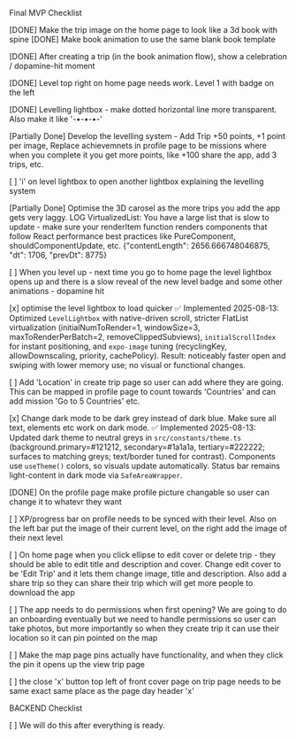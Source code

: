 Final MVP Checklist 


[DONE] Make the trip image on the home page to look like a 3d book with spine
[DONE] Make book animation to use the same blank book template

[DONE] After creating a trip (in the book animation flow), show a celebration / dopamine-hit moment

[DONE] Level top right on home page needs work. Level 1 with badge on the left

[DONE]  Levelling lightbox - make dotted horizontal line more transparent. Also make it like '-•-•-•-'

[Partially Done] Develop the levelling system - Add Trip +50 points, +1 point per image, Replace achievemnets in profile page to be missions where when you complete it you get more points, like +100 share the app, add 3 trips, etc.

[ ] 'i' on level lightbox to open another lightbox explaining the levelling system

[Partially Done] Optimise the 3D carosel as the more trips you add the app gets very laggy. LOG  VirtualizedList: You have a large list that is slow to update - make sure your renderItem function renders components that follow React performance best practices like PureComponent, shouldComponentUpdate, etc. {"contentLength": 2656.666748046875, "dt": 1706, "prevDt": 8775}

[ ] When you level up - next time you go to home page the level lightbox opens up and there is a slow reveal of the new level badge and some other animations - dopamine hit

[x] optimise the level lightbox to load quicker
  ✅ Implemented 2025-08-13: Optimized `LevelLightbox` with native-driven scroll, stricter FlatList virtualization (initialNumToRender=1, windowSize=3, maxToRenderPerBatch=2, removeClippedSubviews), `initialScrollIndex` for instant positioning, and `expo-image` tuning (recyclingKey, allowDownscaling, priority, cachePolicy). Result: noticeably faster open and swiping with lower memory use; no visual or functional changes.

[ ] Add 'Location' in create trip page so user can add where they are going. This can be mapped in profile page to count towards 'Countries' and can add mission 'Go to 5 Countries' etc.

[x] Change dark mode to be dark grey instead of dark blue. Make sure all text, elements etc work on dark mode.
  ✅ Implemented 2025-08-13: Updated dark theme to neutral greys in `src/constants/theme.ts` (background.primary=#121212, secondary=#1a1a1a, tertiary=#222222; surfaces to matching greys; text/border tuned for contrast). Components use `useTheme()` colors, so visuals update automatically. Status bar remains light-content in dark mode via `SafeAreaWrapper`.

[DONE] On the profile page make profile picture changable so user can change it to whatevr they want

[ ] XP/progress bar on profile needs to be synced with their level. Also on the left bar put the image of their current level, on the right add the image of their next level

[ ] On home page when you click ellipse to edit cover or delete trip - they should be able to edit title and description and cover. Change edit cover to be 'Edit Trip' and it lets them change image, title and description. Also add a share trip so they can share their trip which will get more people to download the app

[ ] The app needs to do permissions when first opening? We are going to do an onboarding eventually but we need to handle permissions so user can take photos, but more importantly so when they create trip it can use their location so it can pin pointed on the map

[ ] Make the map page pins actually have functionality, and when they click the pin it opens up the view trip page

[ ] the close 'x' button top left of front cover page on trip page needs to be same exact same place as the page day header 'x'


BACKEND Checklist

[ ] We will do this after everything is ready.
